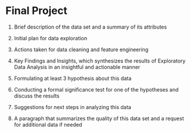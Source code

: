 # Final Project

1. Brief description of the data set and a summary of its attributes

2. Initial plan for data exploration

3. Actions taken for data cleaning and feature engineering

4. Key Findings and Insights, which synthesizes the results of Exploratory Data Analysis in an insightful and actionable manner

5. Formulating at least 3 hypothesis about this data

6. Conducting a formal significance test for one of the hypotheses and discuss the results 

7. Suggestions for next steps in analyzing this data

8. A paragraph that summarizes the quality of this data set and a request for additional data if needed